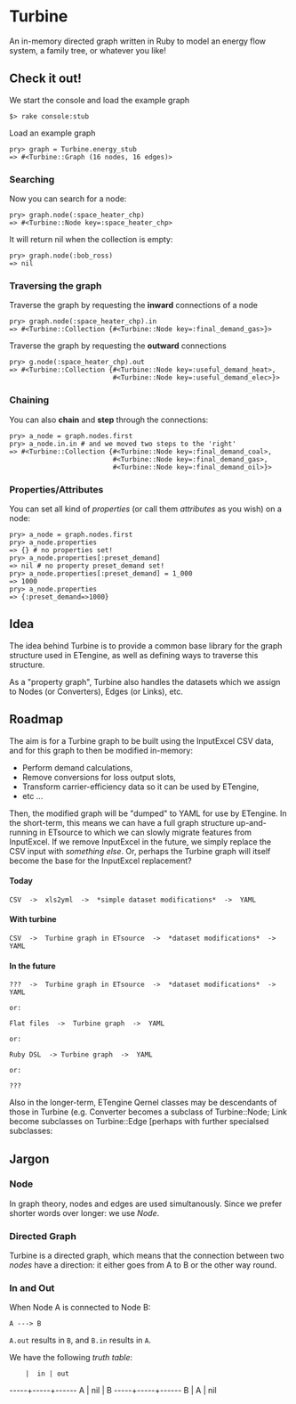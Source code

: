 # Turbine

An in-memory directed graph written in Ruby to model an energy flow system,
a family tree, or whatever you like!

## Check it out!

We start the console and load the example graph

    $> rake console:stub

Load an example graph

    pry> graph = Turbine.energy_stub
    => #<Turbine::Graph (16 nodes, 16 edges)>

### Searching

Now you can search for a node:

    pry> graph.node(:space_heater_chp)
    => #<Turbine::Node key=:space_heater_chp>

It will return nil when the collection is empty:

    pry> graph.node(:bob_ross)
    => nil

### Traversing the graph

Traverse the graph by requesting the **inward** connections of a node

    pry> graph.node(:space_heater_chp).in
    => #<Turbine::Collection {#<Turbine::Node key=:final_demand_gas>}>

Traverse the graph by requesting the **outward** connections

    pry> g.node(:space_heater_chp).out
    => #<Turbine::Collection {#<Turbine::Node key=:useful_demand_heat>,
                              #<Turbine::Node key=:useful_demand_elec>}>

### Chaining

You can also **chain** and **step** through the connections:

    pry> a_node = graph.nodes.first
    pry> a_node.in.in # and we moved two steps to the 'right'
    => #<Turbine::Collection {#<Turbine::Node key=:final_demand_coal>,
                              #<Turbine::Node key=:final_demand_gas>,
                              #<Turbine::Node key=:final_demand_oil>}>

### Properties/Attributes

You can set all kind of *properties* (or call them *attributes* as you wish)
on a node:

    pry> a_node = graph.nodes.first
    pry> a_node.properties
    => {} # no properties set!
    pry> a_node.properties[:preset_demand]
    => nil # no property preset_demand set!
    pry> a_node.properties[:preset_demand] = 1_000
    => 1000
    pry> a_node.properties
    => {:preset_demand=>1000}

## Idea

The idea behind Turbine is to provide a common base library for the graph
structure used in ETengine, as well as defining ways to traverse this
structure.

As a "property graph", Turbine also handles the datasets which we assign to
Nodes (or Converters), Edges (or Links), etc.

## Roadmap

The aim is for a Turbine graph to be built using the InputExcel CSV data, and
for this graph to then be modified in-memory:

  * Perform demand calculations,
  * Remove conversions for loss output slots,
  * Transform carrier-efficiency data so it can be used by ETengine,
  * etc ...

Then, the modified graph will be "dumped" to YAML for use by ETengine. In the
short-term, this means we can have a full graph structure up-and-running in
ETsource to which we can slowly migrate features from InputExcel. If we
remove InputExcel in the future, we simply replace the CSV input with
_something else_. Or, perhaps the Turbine graph will itself become the base
for the InputExcel replacement?

#### Today

    CSV  ->  xls2yml  ->  *simple dataset modifications*  ->  YAML

#### With turbine

    CSV  ->  Turbine graph in ETsource  ->  *dataset modifications*  ->  YAML

#### In the future

    ???  ->  Turbine graph in ETsource  ->  *dataset modifications*  ->  YAML

    or:

    Flat files  ->  Turbine graph  ->  YAML

    or:

    Ruby DSL  -> Turbine graph  ->  YAML

    or:

    ???

Also in the longer-term, ETengine Qernel classes may be descendants of those
in Turbine (e.g. Converter becomes a subclass of Turbine::Node; Link become
subclasses on Turbine::Edge [perhaps with further specialsed subclasses:

## Jargon

### Node

In graph theory, nodes and edges are used simultanously. Since we prefer
shorter words over longer: we use *Node*.

### Directed Graph

Turbine is a directed graph, which means that the connection between two
*nodes* have a direction: it either goes from A to B or the other way round.

### In and Out

When Node A is connected to Node B:

    A ---> B

`A.out` results in `B`, and `B.in` results in `A`.

We have the following *truth table*:

        |  in | out
   -----+-----+------
     A  | nil |  B
   -----+-----+------
     B  |  A  | nil
